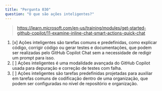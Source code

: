```yaml
---
title: "Pergunta 030"
question: "O que são ações inteligentes?"
---
```



> https://learn.microsoft.com/en-us/training/modules/get-started-github-copilot/11-examine-inline-chat-smart-actions-quick-chat
1. [x] Ações inteligentes são tarefas comuns e predefinidas, como explicar código, corrigir código ou gerar testes e documentações, que podem ser realizadas pelo GitHub Copilot Chat sem a necessidade de redigir um prompt para isso.
1. [ ] Ações inteligentes é uma modalidade avançada do GitHub Copilot usada para depuração e correção de testes com falha.
1. [ ] Ações inteligentes são tarefas predefinidas projetadas para auxiliar em tarefas comuns de codificação dentro de uma organização, que podem ser configuradas no nível de repositório e organização.
